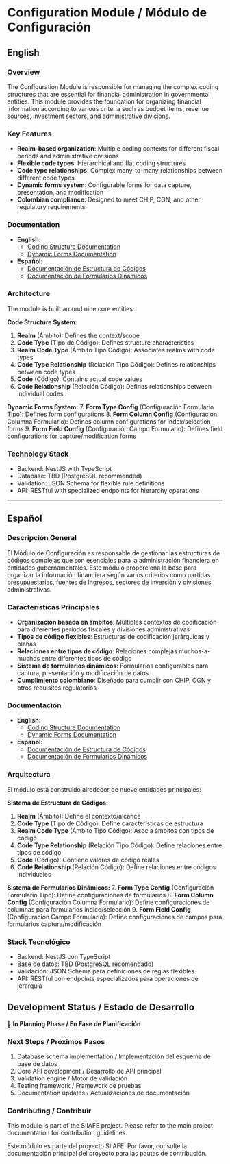 # Configuration Module / Módulo de Configuración

## English

### Overview
The Configuration Module is responsible for managing the complex coding structures that are essential for financial administration in governmental entities. This module provides the foundation for organizing financial information according to various criteria such as budget items, revenue sources, investment sectors, and administrative divisions.

### Key Features
- **Realm-based organization**: Multiple coding contexts for different fiscal periods and administrative divisions
- **Flexible code types**: Hierarchical and flat coding structures
- **Code type relationships**: Complex many-to-many relationships between different code types
- **Dynamic forms system**: Configurable forms for data capture, presentation, and modification
- **Colombian compliance**: Designed to meet CHIP, CGN, and other regulatory requirements

### Documentation
- **English**: 
  - [Coding Structure Documentation](./en/CODING_STRUCTURE_DOCUMENTATION.md)
  - [Dynamic Forms Documentation](./en/DYNAMIC_FORMS_DOCUMENTATION.md)
- **Español**: 
  - [Documentación de Estructura de Códigos](./es/DOCUMENTACION_ESTRUCTURA_CODIGOS.md)
  - [Documentación de Formularios Dinámicos](./es/DOCUMENTACION_FORMULARIOS_DINAMICOS.md)

### Architecture
The module is built around nine core entities:

**Code Structure System:**
1. **Realm** (Ámbito): Defines the context/scope
2. **Code Type** (Tipo de Código): Defines structure characteristics
3. **Realm Code Type** (Ámbito Tipo Código): Associates realms with code types
4. **Code Type Relationship** (Relación Tipo Código): Defines relationships between code types
5. **Code** (Código): Contains actual code values
6. **Code Relationship** (Relación Código): Defines relationships between individual codes

**Dynamic Forms System:**
7. **Form Type Config** (Configuración Formulario Tipo): Defines form configurations
8. **Form Column Config** (Configuración Columna Formulario): Defines column configurations for index/selection forms
9. **Form Field Config** (Configuración Campo Formulario): Defines field configurations for capture/modification forms

### Technology Stack
- Backend: NestJS with TypeScript
- Database: TBD (PostgreSQL recommended)
- Validation: JSON Schema for flexible rule definitions
- API: RESTful with specialized endpoints for hierarchy operations

---

## Español

### Descripción General
El Módulo de Configuración es responsable de gestionar las estructuras de códigos complejas que son esenciales para la administración financiera en entidades gubernamentales. Este módulo proporciona la base para organizar la información financiera según varios criterios como partidas presupuestarias, fuentes de ingresos, sectores de inversión y divisiones administrativas.

### Características Principales
- **Organización basada en ámbitos**: Múltiples contextos de codificación para diferentes períodos fiscales y divisiones administrativas
- **Tipos de código flexibles**: Estructuras de codificación jerárquicas y planas
- **Relaciones entre tipos de código**: Relaciones complejas muchos-a-muchos entre diferentes tipos de código
- **Sistema de formularios dinámicos**: Formularios configurables para captura, presentación y modificación de datos
- **Cumplimiento colombiano**: Diseñado para cumplir con CHIP, CGN y otros requisitos regulatorios

### Documentación
- **English**: 
  - [Coding Structure Documentation](./en/CODING_STRUCTURE_DOCUMENTATION.md)
  - [Dynamic Forms Documentation](./en/DYNAMIC_FORMS_DOCUMENTATION.md)
- **Español**: 
  - [Documentación de Estructura de Códigos](./es/DOCUMENTACION_ESTRUCTURA_CODIGOS.md)
  - [Documentación de Formularios Dinámicos](./es/DOCUMENTACION_FORMULARIOS_DINAMICOS.md)

### Arquitectura
El módulo está construido alrededor de nueve entidades principales:

**Sistema de Estructura de Códigos:**
1. **Realm** (Ámbito): Define el contexto/alcance
2. **Code Type** (Tipo de Código): Define características de estructura
3. **Realm Code Type** (Ámbito Tipo Código): Asocia ámbitos con tipos de código
4. **Code Type Relationship** (Relación Tipo Código): Define relaciones entre tipos de código
5. **Code** (Código): Contiene valores de código reales
6. **Code Relationship** (Relación Código): Define relaciones entre códigos individuales

**Sistema de Formularios Dinámicos:**
7. **Form Type Config** (Configuración Formulario Tipo): Define configuraciones de formularios
8. **Form Column Config** (Configuración Columna Formulario): Define configuraciones de columnas para formularios índice/selección
9. **Form Field Config** (Configuración Campo Formulario): Define configuraciones de campos para formularios captura/modificación

### Stack Tecnológico
- Backend: NestJS con TypeScript
- Base de datos: TBD (PostgreSQL recomendado)
- Validación: JSON Schema para definiciones de reglas flexibles
- API: RESTful con endpoints especializados para operaciones de jerarquía

## Development Status / Estado de Desarrollo

🚧 **In Planning Phase / En Fase de Planificación**

### Next Steps / Próximos Pasos
1. Database schema implementation / Implementación del esquema de base de datos
2. Core API development / Desarrollo de API principal
3. Validation engine / Motor de validación
4. Testing framework / Framework de pruebas
5. Documentation updates / Actualizaciones de documentación

### Contributing / Contribuir
This module is part of the SIIAFE project. Please refer to the main project documentation for contribution guidelines.

Este módulo es parte del proyecto SIIAFE. Por favor, consulte la documentación principal del proyecto para las pautas de contribución.
